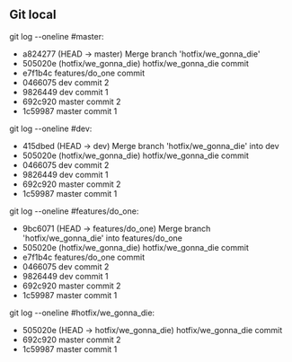 ## Git local

git log --oneline #master:
- a824277 (HEAD -> master) Merge branch 'hotfix/we_gonna_die'
- 505020e (hotfix/we_gonna_die) hotfix/we_gonna_die commit
- e7f1b4c features/do_one commit
- 0466075 dev commit 2
- 9826449 dev commit 1
- 692c920 master commit 2
- 1c59987 master commit 1

git log --oneline #dev:
- 415dbed (HEAD -> dev) Merge branch 'hotfix/we_gonna_die' into dev
- 505020e (hotfix/we_gonna_die) hotfix/we_gonna_die commit
- 0466075 dev commit 2
- 9826449 dev commit 1
- 692c920 master commit 2
- 1c59987 master commit 1

git log --oneline #features/do_one:
- 9bc6071 (HEAD -> features/do_one) Merge branch 'hotfix/we_gonna_die' into features/do_one
- 505020e (hotfix/we_gonna_die) hotfix/we_gonna_die commit
- e7f1b4c features/do_one commit
- 0466075 dev commit 2
- 9826449 dev commit 1
- 692c920 master commit 2
- 1c59987 master commit 1

git log --oneline #hotfix/we_gonna_die:
- 505020e (HEAD -> hotfix/we_gonna_die) hotfix/we_gonna_die commit
- 692c920 master commit 2
- 1c59987 master commit 1
